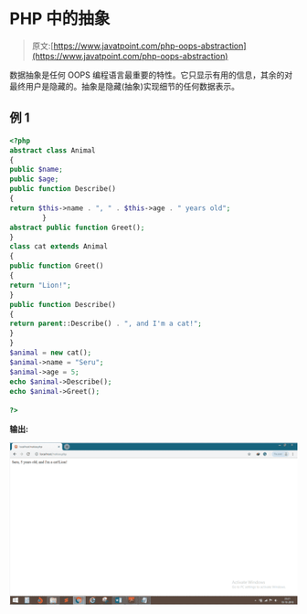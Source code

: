 # PHP 中的抽象

> 原文:[https://www.javatpoint.com/php-oops-abstraction](https://www.javatpoint.com/php-oops-abstraction)

数据抽象是任何 OOPS 编程语言最重要的特性。它只显示有用的信息，其余的对最终用户是隐藏的。抽象是隐藏(抽象)实现细节的任何数据表示。

## 例 1

```php
<?php
abstract class Animal
{
public $name;
public $age;
public function Describe()
{
return $this->name . ", " . $this->age . " years old";    
    	}
abstract public function Greet();
}
class cat extends Animal
{
public function Greet()
{
return "Lion!";    
}
public function Describe()
{
return parent::Describe() . ", and I'm a cat!";    
}
}
$animal = new cat();
$animal->name = "Seru";
$animal->age = 5;
echo $animal->Describe();
echo $animal->Greet();

?>

```

**输出:**

![Abstraction in PHP](img/66675b4c2f2b9b751d5e0bc11130294c.png)